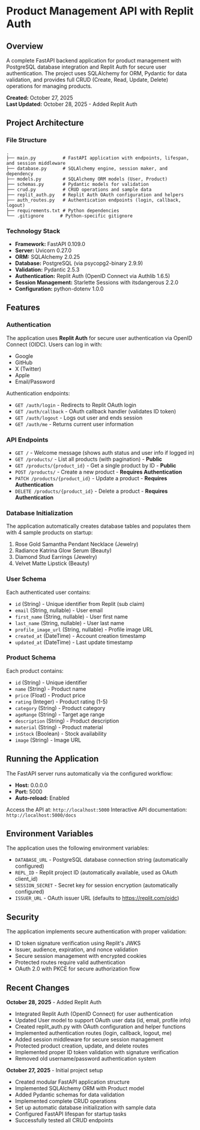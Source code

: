 # Product Management API with Replit Auth

## Overview
A complete FastAPI backend application for product management with PostgreSQL database integration and Replit Auth for secure user authentication. The project uses SQLAlchemy for ORM, Pydantic for data validation, and provides full CRUD (Create, Read, Update, Delete) operations for managing products.

**Created:** October 27, 2025  
**Last Updated:** October 28, 2025 - Added Replit Auth

## Project Architecture

### File Structure
```
.
├── main.py          # FastAPI application with endpoints, lifespan, and session middleware
├── database.py      # SQLAlchemy engine, session maker, and dependency
├── models.py        # SQLAlchemy ORM models (User, Product)
├── schemas.py       # Pydantic models for validation
├── crud.py          # CRUD operations and sample data
├── replit_auth.py   # Replit Auth OAuth configuration and helpers
├── auth_routes.py   # Authentication endpoints (login, callback, logout)
├── requirements.txt # Python dependencies
└── .gitignore      # Python-specific gitignore
```

### Technology Stack
- **Framework:** FastAPI 0.109.0
- **Server:** Uvicorn 0.27.0
- **ORM:** SQLAlchemy 2.0.25
- **Database:** PostgreSQL (via psycopg2-binary 2.9.9)
- **Validation:** Pydantic 2.5.3
- **Authentication:** Replit Auth (OpenID Connect via Authlib 1.6.5)
- **Session Management:** Starlette Sessions with itsdangerous 2.2.0
- **Configuration:** python-dotenv 1.0.0

## Features

### Authentication
The application uses **Replit Auth** for secure user authentication via OpenID Connect (OIDC). Users can log in with:
- Google
- GitHub
- X (Twitter)
- Apple
- Email/Password

Authentication endpoints:
- `GET /auth/login` - Redirects to Replit OAuth login
- `GET /auth/callback` - OAuth callback handler (validates ID token)
- `GET /auth/logout` - Logs out user and ends session
- `GET /auth/me` - Returns current user information

### API Endpoints
- `GET /` - Welcome message (shows auth status and user info if logged in)
- `GET /products/` - List all products (with pagination) - **Public**
- `GET /products/{product_id}` - Get a single product by ID - **Public**
- `POST /products/` - Create a new product - **Requires Authentication**
- `PATCH /products/{product_id}` - Update a product - **Requires Authentication**
- `DELETE /products/{product_id}` - Delete a product - **Requires Authentication**

### Database Initialization
The application automatically creates database tables and populates them with 4 sample products on startup:
1. Rose Gold Samantha Pendant Necklace (Jewelry)
2. Radiance Katrina Glow Serum (Beauty)
3. Diamond Stud Earrings (Jewelry)
4. Velvet Matte Lipstick (Beauty)

### User Schema
Each authenticated user contains:
- `id` (String) - Unique identifier from Replit (sub claim)
- `email` (String, nullable) - User email
- `first_name` (String, nullable) - User first name
- `last_name` (String, nullable) - User last name
- `profile_image_url` (String, nullable) - Profile image URL
- `created_at` (DateTime) - Account creation timestamp
- `updated_at` (DateTime) - Last update timestamp

### Product Schema
Each product contains:
- `id` (String) - Unique identifier
- `name` (String) - Product name
- `price` (Float) - Product price
- `rating` (Integer) - Product rating (1-5)
- `category` (String) - Product category
- `ageRange` (String) - Target age range
- `description` (String) - Product description
- `material` (String) - Product material
- `inStock` (Boolean) - Stock availability
- `image` (String) - Image URL

## Running the Application

The FastAPI server runs automatically via the configured workflow:
- **Host:** 0.0.0.0
- **Port:** 5000
- **Auto-reload:** Enabled

Access the API at: `http://localhost:5000`
Interactive API documentation: `http://localhost:5000/docs`

## Environment Variables

The application uses the following environment variables:
- `DATABASE_URL` - PostgreSQL database connection string (automatically configured)
- `REPL_ID` - Replit project ID (automatically available, used as OAuth client_id)
- `SESSION_SECRET` - Secret key for session encryption (automatically configured)
- `ISSUER_URL` - OAuth issuer URL (defaults to https://replit.com/oidc)

## Security

The application implements secure authentication with proper validation:
- ID token signature verification using Replit's JWKS
- Issuer, audience, expiration, and nonce validation
- Secure session management with encrypted cookies
- Protected routes require valid authentication
- OAuth 2.0 with PKCE for secure authorization flow

## Recent Changes

**October 28, 2025** - Added Replit Auth
- Integrated Replit Auth (OpenID Connect) for user authentication
- Updated User model to support OAuth user data (id, email, profile info)
- Created replit_auth.py with OAuth configuration and helper functions
- Implemented authentication routes (login, callback, logout, me)
- Added session middleware for secure session management
- Protected product creation, update, and delete routes
- Implemented proper ID token validation with signature verification
- Removed old username/password authentication system

**October 27, 2025** - Initial project setup
- Created modular FastAPI application structure
- Implemented SQLAlchemy ORM with Product model
- Added Pydantic schemas for data validation
- Implemented complete CRUD operations
- Set up automatic database initialization with sample data
- Configured FastAPI lifespan for startup tasks
- Successfully tested all CRUD endpoints
